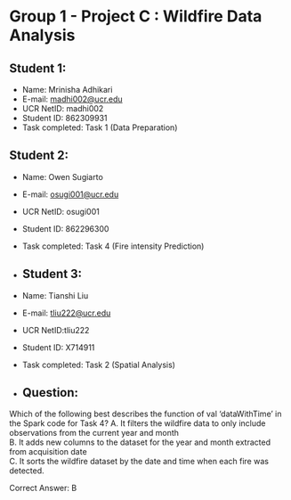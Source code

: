 # Group 1 - Project C : Wildfire Data Analysis #

## Student 1: ##
* Name: Mrinisha Adhikari
* E-mail: madhi002@ucr.edu
* UCR NetID: madhi002
* Student ID: 862309931
* Task completed: Task 1 (Data Preparation)

## Student 2: ##
* Name: Owen Sugiarto
* E-mail: osugi001@ucr.edu
* UCR NetID: osugi001
* Student ID: 862296300
* Task completed: Task 4 (Fire intensity Prediction)

* ## Student 3: ##
* Name: Tianshi Liu
* E-mail: tliu222@ucr.edu
* UCR NetID:tliu222
* Student ID: X714911
* Task completed: Task 2 (Spatial Analysis)

* ## Question: ##
Which of the following best describes the function of val ‘dataWithTime’ in the Spark code for Task 4?
A. It filters the wildfire data to only include observations from the current year and month </br>
B. It adds new columns to the dataset for the year and month extracted from acquisition date </br>
C. It sorts the wildfire dataset by the date and time when each fire was detected. <br>

Correct Answer: B

